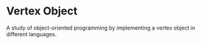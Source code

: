 # Vertex Object
A study of object-oriented programming by implementing a vertex object in different languages.
